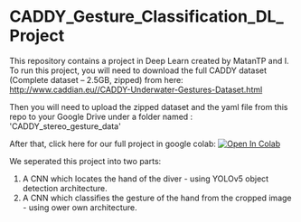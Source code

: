 # CADDY_Gesture_Classification_DL_Project
This repository contains a project in Deep Learn created by MatanTP and I.
To run this project, you will need to download the full CADDY dataset (Complete dataset – 2.5GB, zipped) from here:
http://www.caddian.eu//CADDY-Underwater-Gestures-Dataset.html

Then you will need to upload the zipped dataset and the yaml file from this repo to your Google Drive under a folder named : 'CADDY_stereo_gesture_data'

After that, click here for our full project in google colab:
[![Open In Colab](https://colab.research.google.com/assets/colab-badge.svg)](https://colab.research.google.com/drive/1n5I8w9td3rDZV2CCbk65F9akTgs7LpxD?usp=sharing)

We seperated this project into two parts:
1) A CNN which locates the hand of the diver - using YOLOv5 object detection architecture.
2) A CNN which classifies the gesture of the hand from the cropped image - using ower own architecture.
